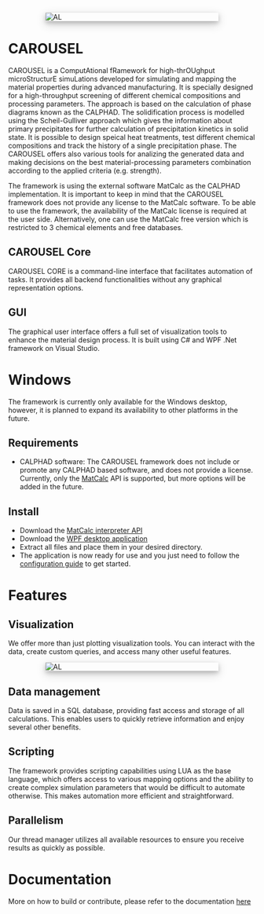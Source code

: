 <div style="width:70%; display: block; margin-left: auto; margin-right: auto; box-shadow: 0 4px 8px 0 rgba(0, 0, 0, 0.2), 0 6px 20px 0 rgba(0, 0, 0, 0.19);">
    <img src="Design/img/Logo.png" alt="AL" title="Example AL alloy" style="border-radius: 1%;"/> 
</div>

# CAROUSEL
CAROUSEL is a ComputAtional fRamework for high-thrOUghput microStructurE simuLations developed for simulating and mapping the material properties during advanced manufacturing. It is specially designed for a high-throughput screening of different chemical compositions and processing parameters. The approach is based on the calculation of phase diagrams known as the CALPHAD. The solidification process is modelled using the Scheil-Gulliver approach which gives the information about primary precipitates for further calculation of precipitation kinetics in solid state. It is possible to design speical heat treatments, test different chemical compositions and track the history of a single precipitation phase. The CAROUSEL offers also various tools for analizing the generated data and making  decisions on the best material-processing parameters combination according to the applied criteria (e.g. strength).

The framework is using the external software MatCalc as the CALPHAD implementation. It is important to keep in mind that the CAROUSEL framework does not provide any license to the MatCalc software. To be able to use the framework, the availability of the MatCalc license is required at the user side. Alternatively, one can use the MatCalc free version which is restricted to 3 chemical elements and free databases. 

## CAROUSEL Core
CAROUSEL CORE is a command-line interface that facilitates automation of tasks. It provides all backend functionalities without any graphical representation options.

## GUI
The graphical user interface offers a full set of visualization tools to enhance the material design process. It is built using C# and WPF .Net framework on Visual Studio.

# Windows
The framework is currently only available for the Windows desktop, however, it is planned to expand its availability to other platforms in the future.

## Requirements

- CALPHAD software: The CAROUSEL framework does not include or promote any CALPHAD based software, and does not provide a license. Currently, only the [MatCalc](https://www.matcalc.at/) API is supported, but more options will be added in the future.

## Install

- Download the [MatCalc interpreter API]()
- Download the [WPF desktop application]()
- Extract all files and place them in your desired directory.
- The application is now ready for use and you just need to follow the [configuration guide](https://github.com/SColibri/AMFramework/wiki) to get started.

# Features

## Visualization

We offer more than just plotting visualization tools. You can interact with the data, create custom queries, and access many other useful features.

<div style="width:70%; display: block; margin-left: auto; margin-right: auto; box-shadow: 0 4px 8px 0 rgba(0, 0, 0, 0.2), 0 6px 20px 0 rgba(0, 0, 0, 0.19);">
    <img src="Design/img/vis_mapChart.png" alt="AL" title="Example AL alloy" style="border-radius: 1%;"/> 
</div>


## Data management

Data is saved in a SQL database, providing fast access and storage of all calculations. This enables users to quickly retrieve information and enjoy several other benefits.

## Scripting

The framework provides scripting capabilities using LUA as the base language, which offers access to various mapping options and the ability to create complex simulation parameters that would be difficult to automate otherwise. This makes automation more efficient and straightforward.

## Parallelism

Our thread manager utilizes all available resources to ensure you receive results as quickly as possible.


# Documentation
More on how to build or contribute, please refer to the documentation [here](https://codedocs.xyz/SColibri/AMFramework)

